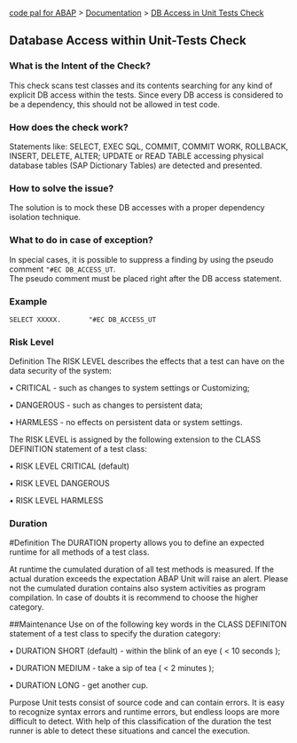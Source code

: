 [code pal for ABAP](../../README.md) > [Documentation](../check_documentation.md) > [DB Access in Unit Tests Check](db-access-in-ut.md)

## Database Access within Unit-Tests Check

### What is the Intent of the Check?

This check scans test classes and its contents searching for any kind of explicit DB access within the tests. Since every DB access is considered to be a dependency, this should not be allowed in test code.

### How does the check work?

Statements like: SELECT, EXEC SQL, COMMIT, COMMIT WORK, ROLLBACK, INSERT, DELETE, ALTER; UPDATE or READ TABLE accessing physical database tables (SAP Dictionary Tables) are detected and presented.

### How to solve the issue?

The solution is to mock these DB accesses with a proper dependency isolation technique.

### What to do in case of exception?

In special cases, it is possible to suppress a finding by using the pseudo comment `"#EC DB_ACCESS_UT`.  
The pseudo comment must be placed right after the DB access statement.

### Example

```abap
SELECT XXXXX.       "#EC DB_ACCESS_UT
```
### Risk Level
Definition
The RISK LEVEL describes the effects that a test can have on the data security of the system:

•	CRITICAL  - such as changes to system settings or Customizing;

•	DANGEROUS - such as changes to persistent data;

•	HARMLESS  - no effects on persistent data or system settings.


The RISK LEVEL is assigned by the following extension to the CLASS DEFINITION statement of a test class:

•	RISK LEVEL CRITICAL (default)

•	RISK LEVEL DANGEROUS

•	RISK LEVEL HARMLESS


### Duration

#Definition
The DURATION property allows you to define an expected runtime for all methods of a test class.

At runtime the cumulated duration of all test methods is measured. If the actual duration exceeds the expectation ABAP Unit will raise an alert.
Please not the cumulated duration contains also system activities as program compilation. In case of doubts it is recommend to choose the higher category.

##Maintenance
Use on of the following key words in the CLASS DEFINITON statement of a test class to specify the duration category:

•	DURATION SHORT (default) - within the blink of an eye ( < 10 seconds );

•	DURATION MEDIUM          - take a sip of tea ( < 2 minutes );

•	DURATION LONG            - get another cup.

Purpose
Unit tests consist of source code and can contain errors. It is easy to recognize syntax errors and runtime errors, but endless loops are more difficult to detect.
With help of this classification of the duration the test runner is able to detect these situations and cancel the execution.
